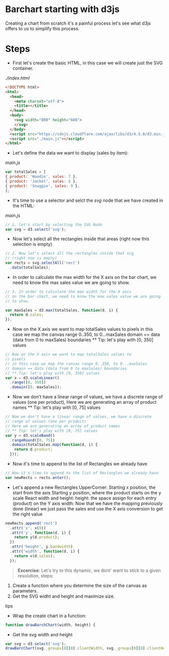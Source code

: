 # Barchart starting with d3js

Creating a chart from scratch it's a painful process let's see what d3js offers to us to simplify 
this process.

# Steps

- First let's create the basic HTML, in this case we will create just the SVG container.

_./index.html_

```html
<!DOCTYPE html>
<html>
  <head>
    <meta charset="utf-8">
    <title></title>
  </head>
  <body>
    <svg width="800" height="600">
    </svg>
  </body>
  <script src="https://cdnjs.cloudflare.com/ajax/libs/d3/4.5.0/d3.min.js" charset="utf-8"></script>
  <script src="./main.js"></script>
</html>
```

- Let's define the data we want to display (sales by item):

_main.js_

```javascript
var totalSales = [
{ product: 'Hoodie', sales: 7 },
{ product: 'Jacket', sales: 6 },
{ product: 'Snuggie', sales: 9 },
];
```

- It's time to use a selector and selct the _svg_ node that we have created in the HTML:

_main.js_

```javascript
// 1. let's start by selecting the SVG Node
var svg = d3.select('svg');
```

- Now let's select all the rectangles inside that areas (right now this selection is empty)

```javascript
// 2. Now let's select all the rectangles inside that svg
// (right now is empty)
var rects = svg.selectAll('rect')
  .data(totalSales);
```

- In order to calculate the max width for the X axis on the bar chart, we need to know the max sales value we are going
to show.

```javascript
// 3. In order to calculate the max width for the X axis
// on the bar chart, we need to know the max sales value we are going
// to show.

var maxSales = d3.max(totalSales, function(d, i) {
  return d.sales;
});
```

- Now on the X axis we want to map totalSales values to pixels
in this case we map the canvas range 0..350, to 0...maxSales
domain == data (data from 0 to maxSales) boundaries
** Tip: let's play with [0, 350] values

```javascript
// Now on the X axis we want to map totalSales values to
// pixels
// in this case we map the canvas range 0..350, to 0...maxSales
// domain == data (data from 0 to maxSales) boundaries
// ** Tip: let's play with [0, 350] values
var x = d3.scaleLinear()
  .range([0, 350])
  .domain([0, maxSales]);
```

- Now we don't have a linear range of values, we have a discrete
range of values (one per product), Here we are generating an array of product names
** Tip: let's play with [0, 75] values

```javascript
// Now we don't have a linear range of values, we have a discrete
// range of values (one per product)
// Here we are generating an array of product names
// ** Tip: let's play with [0, 75] values
var y = d3.scaleBand()
  .rangeRound([0, 75])
  .domain(totalSales.map(function(d, i) {
    return d.product;
  }));
```

- Now it's time to append to the list of Rectangles we already have

```javascript
// Now it's time to append to the list of Rectangles we already have
var newRects = rects.enter();
```

- Let's append a new Rectangles
 UpperCorner:
    Starting x position, the start from the axis
    Starting y position, where the product starts on the y scale
 React width and height:
    height: the space assign for each entry (product) on the Y axis
    width: Now that we have the mapping previously done (linear)
           we just pass the sales and use the X axis conversion to
           get the right value


```javascript
newRects.append('rect')
  .attr('x', x(0))
  .attr('y', function(d, i) {
    return y(d.product);
  })
  .attr('height', y.bandwidth)
  .attr('width', function(d, i) {
    return x(d.sales);
  });
```

> **Excercise**: Let's try to this dynamic, we dont' want to stick to a given resolution, steps:

1. Create a function where you determine the size of the canvas as parameters.
2. Get the SVG widht and height and maximize size.

tips

- Wrap the create chart in a function:

```javascript
function drawBarchChart(width, height) {
```

- Get the svg width and height

```javascript
var svg = d3.select('svg');
drawBarcChart(svg._groups[0][0].clientWidth, svg._groups[0][0].clientHeight);
```


